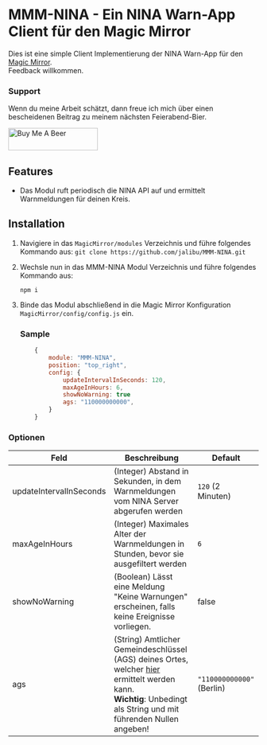 # MMM-NINA - Ein NINA Warn-App Client für den Magic Mirror
Dies ist eine simple Client Implementierung der NINA Warn-App für den [Magic Mirror](https://magicmirror.builders/).   
Feedback willkommen.

### Support
Wenn du meine Arbeit schätzt, dann freue ich mich über einen bescheidenen Beitrag zu meinem nächsten Feierabend-Bier.

<a href="https://www.buymeacoffee.com/jalibu" target="_blank"><img src="https://www.buymeacoffee.com/assets/img/custom_images/orange_img.png" alt="Buy Me A Beer" style="height: 45px !important;width: 180px !important;" ></a>

## Features
* Das Modul ruft periodisch die NINA API auf und ermittelt Warnmeldungen für deinen Kreis.


## Installation
1. Navigiere in das `MagicMirror/modules` Verzeichnis und führe folgendes Kommando aus:
    `git clone https://github.com/jalibu/MMM-NINA.git`

2. Wechsle nun in das MMM-NINA Modul Verzeichnis und führe folgendes Kommando aus:
    ```
    npm i
    ```
3. Binde das Modul abschließend in die Magic Mirror Konfiguration `MagicMirror/config/config.js` ein.
    ### Sample
    ```javascript
		{
			module: "MMM-NINA",
			position: "top_right",
			config: {
                updateIntervalInSeconds: 120,
                maxAgeInHours: 6,
                showNoWarning: true
                ags: "110000000000",
            }
		}
    ```

### Optionen
| Feld    						| Beschreibung 																		    |  Default 		    |
| -------- 						| -------- 																			    | -------- 		    |
| updateIntervalInSeconds 	  	| (Integer) Abstand in Sekunden, in dem Warnmeldungen vom NINA Server abgerufen werden  | `120` (2 Minuten)   |
| maxAgeInHours          	  	| (Integer) Maximales Alter der Warnmeldungen in Stunden, bevor sie ausgefiltert werden | `6`   	        	|
| showNoWarning          	  	| (Boolean) Lässt eine Meldung "Keine Warnungen" erscheinen, falls keine Ereignisse vorliegen. | false   	        	|
| ags                     	  	| (String) Amtlicher Gemeindeschlüssel (AGS) deines Ortes, welcher [hier](https://www.xrepository.de/api/xrepository/urn:de:bund:destatis:bevoelkerungsstatistik:schluessel:rs_2021-07-31/download/Regionalschl_ssel_2021-07-31.json) ermittelt werden kann.<br>**Wichtig**: Unbedingt als String und mit führenden Nullen angeben! | `"110000000000"` (Berlin)   	        	|
